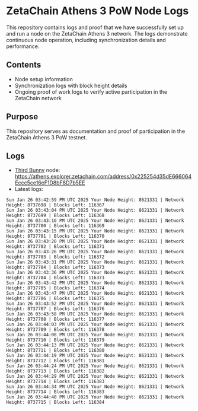 # ZetaChain Athens 3 PoW Node Logs
This repository contains logs and proof that we have successfully set up and run a node on the ZetaChain Athens 3 network. The logs demonstrate continuous node operation, including synchronization details and performance.

## Contents
- Node setup information
- Synchronization logs with block height details
- Ongoing proof of work logs to verify active participation in the ZetaChain network

## Purpose
This repository serves as documentation and proof of participation in the ZetaChain Athens 3 PoW testnet.

## Logs

- [Third Bunny](https://thirdbunny.xyz/) node: https://athens.explorer.zetachain.com/address/0x225254d35dE666064Eccc5ce16eF1D8bF8D7b5EE
- Latest logs:
```
Sun Jan 26 03:42:59 PM UTC 2025 Your Node Height: 8621331 | Network Height: 8737698 | Blocks Left: 116367
Sun Jan 26 03:43:04 PM UTC 2025 Your Node Height: 8621331 | Network Height: 8737699 | Blocks Left: 116368
Sun Jan 26 03:43:10 PM UTC 2025 Your Node Height: 8621331 | Network Height: 8737700 | Blocks Left: 116369
Sun Jan 26 03:43:15 PM UTC 2025 Your Node Height: 8621331 | Network Height: 8737701 | Blocks Left: 116370
Sun Jan 26 03:43:20 PM UTC 2025 Your Node Height: 8621331 | Network Height: 8737702 | Blocks Left: 116371
Sun Jan 26 03:43:26 PM UTC 2025 Your Node Height: 8621331 | Network Height: 8737703 | Blocks Left: 116372
Sun Jan 26 03:43:31 PM UTC 2025 Your Node Height: 8621331 | Network Height: 8737704 | Blocks Left: 116373
Sun Jan 26 03:43:36 PM UTC 2025 Your Node Height: 8621331 | Network Height: 8737704 | Blocks Left: 116373
Sun Jan 26 03:43:42 PM UTC 2025 Your Node Height: 8621331 | Network Height: 8737705 | Blocks Left: 116374
Sun Jan 26 03:43:47 PM UTC 2025 Your Node Height: 8621331 | Network Height: 8737706 | Blocks Left: 116375
Sun Jan 26 03:43:52 PM UTC 2025 Your Node Height: 8621331 | Network Height: 8737707 | Blocks Left: 116376
Sun Jan 26 03:43:58 PM UTC 2025 Your Node Height: 8621331 | Network Height: 8737708 | Blocks Left: 116377
Sun Jan 26 03:44:03 PM UTC 2025 Your Node Height: 8621331 | Network Height: 8737709 | Blocks Left: 116378
Sun Jan 26 03:44:08 PM UTC 2025 Your Node Height: 8621331 | Network Height: 8737710 | Blocks Left: 116379
Sun Jan 26 03:44:13 PM UTC 2025 Your Node Height: 8621331 | Network Height: 8737711 | Blocks Left: 116380
Sun Jan 26 03:44:19 PM UTC 2025 Your Node Height: 8621331 | Network Height: 8737712 | Blocks Left: 116381
Sun Jan 26 03:44:24 PM UTC 2025 Your Node Height: 8621331 | Network Height: 8737713 | Blocks Left: 116382
Sun Jan 26 03:44:29 PM UTC 2025 Your Node Height: 8621331 | Network Height: 8737714 | Blocks Left: 116383
Sun Jan 26 03:44:34 PM UTC 2025 Your Node Height: 8621331 | Network Height: 8737714 | Blocks Left: 116383
Sun Jan 26 03:44:40 PM UTC 2025 Your Node Height: 8621331 | Network Height: 8737715 | Blocks Left: 116384
```
